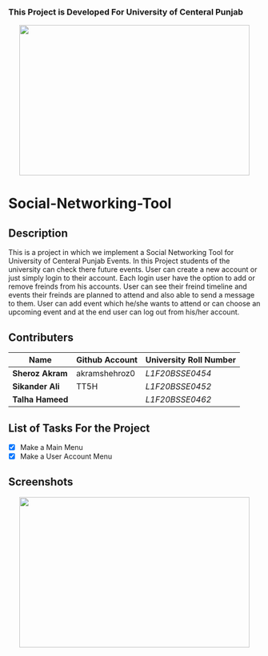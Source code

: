 ### This Project is Developed For University of Centeral Punjab
<p align="center">
  <img width="460" height="300" src="https://portal.ucp.edu.pk/9c8454cc13ef66223bdda8887c9d2c67.svg">
</p>

# Social-Networking-Tool
## Description
This is a project in which we implement a Social Networking Tool for University of Centeral Punjab Events. In this Project students of the university can check there future events. User can create a new account or just simply login to their account. Each login user have the option to add or remove freinds from his accounts. User can see their freind timeline and events their freinds are planned to attend and also able to send a message to them. User can add event which he/she wants to attend or can choose an upcoming event and at the end user can log out from his/her account.

## Contributers
| Name | Github Account | University Roll Number |
|------|--------------|------------------------|
| **Sheroz Akram** | akramshehroz0 | _L1F20BSSE0454_ |
| **Sikander Ali** | TT5H | _L1F20BSSE0452_ |
| **Talha Hameed** |  | _L1F20BSSE0462_ |


## List of Tasks For the Project
- [x] Make a Main Menu
- [x] Make a User Account Menu

## Screenshots
<p align="center">
  <img width="460" height="300" src="https://github.com/akramshehroz0/Social-Networking-Tool/blob/main/Screenshots/Main%20Menu%20and%20User%20Menu.PNG">
</p>
